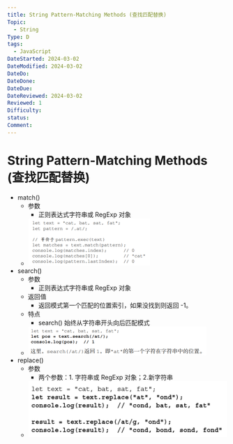 ```yaml
---
title: String Pattern-Matching Methods (查找匹配替换)
Topic:
  - String
Type: D
tags:
  - JavaScript
DateStarted: 2024-03-02
DateModified: 2024-03-02
DateDo:
DateDone:
DateDue:
DateReviewed: 2024-03-02
Reviewed: 1
Difficulty:
status:
Comment:
---
```


# String Pattern-Matching Methods (查找匹配替换)

- match()
  - 参数
    - 正则表达式字符串或 RegExp 对象
  - ![](./z-Assets/paste-image-1690963574528image.png)
- search()
  - 参数
    - 正则表达式字符串或 RegExp 对象
  - 返回值
    - 返回模式第一个匹配的位置索引，如果没找到则返回 -1。
  - 特点
    - search() 始终从字符串开头向后匹配模式
  - ![](./z-Assets/paste-image-1690963484325image.png)
- replace()
  - 参数
    - 两个参数：1. 字符串或 RegExp 对象；2.新字符串
  - ![](./z-Assets/C05BasicReferenceTypes-30-x68-y348.png)
